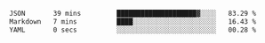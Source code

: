 <!--START_SECTION:waka-->

```txt
JSON       39 mins         ████████████████████▓░░░░   83.29 %
Markdown   7 mins          ████░░░░░░░░░░░░░░░░░░░░░   16.43 %
YAML       0 secs          ░░░░░░░░░░░░░░░░░░░░░░░░░   00.28 %
```

<!--END_SECTION:waka-->
